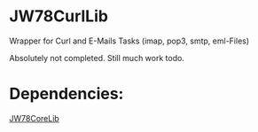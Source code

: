 # JW78CurlLib

Wrapper for Curl and E-Mails Tasks (imap, pop3, smtp, eml-Files)

Absolutely not completed. Still much work todo.

# Dependencies:
[JW78CoreLib](https://github.com/jw23578/JW78CoreLib)
